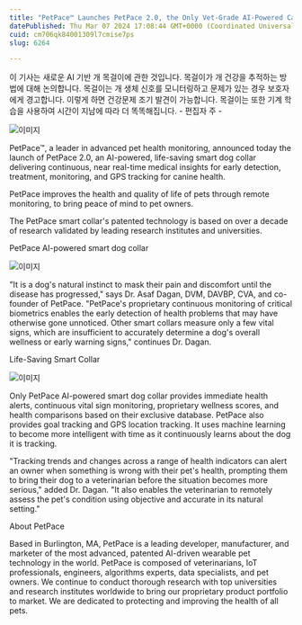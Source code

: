```yaml
---
title: "PetPace™ Launches PetPace 2.0, the Only Vet-Grade AI-Powered Canine Pet Collar Providing Continuous Life-Saving Medical Insights for Vets..."
datePublished: Thu Mar 07 2024 17:08:44 GMT+0000 (Coordinated Universal Time)
cuid: cm706qk84001309l7cmise7ps
slug: 6264

---
```



이 기사는 새로운 AI 기반 개 목걸이에 관한 것입니다. 목걸이가 개 건강을 추적하는 방법에 대해 논의합니다. 목걸이는 개 생체 신호를 모니터링하고 문제가 있는 경우 보호자에게 경고합니다. 이렇게 하면 건강문제 조기 발견이 가능합니다. 목걸이는 또한 기계 학습을 사용하여 시간이 지남에 따라 더 똑똑해집니다. - 편집자 주 -

![이미지](https://cdn.hashnode.com/res/hashnode/image/upload/v1739260398590/48da8273-15fc-48db-9807-512c0dcc9702.jpeg)

PetPace™, a leader in advanced pet health monitoring, announced today the launch of PetPace 2.0, an AI-powered, life-saving smart dog collar delivering continuous, near real-time medical insights for early detection, treatment, monitoring, and GPS tracking for canine health.

PetPace improves the health and quality of life of pets through remote monitoring, to bring peace of mind to pet owners.

The PetPace smart collar's patented technology is based on over a decade of research validated by leading research institutes and universities.

PetPace AI-powered smart dog collar

![이미지](https://cdn.hashnode.com/res/hashnode/image/upload/v1739260400142/99c26ecd-508c-46dd-8dfb-196146844669.jpeg)

"It is a dog's natural instinct to mask their pain and discomfort until the disease has progressed," says Dr. Asaf Dagan, DVM, DAVBP, CVA, and co-founder of PetPace. "PetPace's proprietary continuous monitoring of critical biometrics enables the early detection of health problems that may have otherwise gone unnoticed. Other smart collars measure only a few vital signs, which are insufficient to accurately determine a dog's overall wellness or early warning signs," continues Dr. Dagan.

Life-Saving Smart Collar

![이미지](https://cdn.hashnode.com/res/hashnode/image/upload/v1739260402096/3b429654-d040-4936-b267-0e4b051e4609.png)

Only PetPace AI-powered smart dog collar provides immediate health alerts, continuous vital sign monitoring, proprietary wellness scores, and health comparisons based on their exclusive database. PetPace also provides goal tracking and GPS location tracking. It uses machine learning to become more intelligent with time as it continuously learns about the dog it is tracking.

"Tracking trends and changes across a range of health indicators can alert an owner when something is wrong with their pet's health, prompting them to bring their dog to a veterinarian before the situation becomes more serious," added Dr. Dagan. "It also enables the veterinarian to remotely assess the pet's condition using objective and accurate in its natural setting."

About PetPace

Based in Burlington, MA, PetPace is a leading developer, manufacturer, and marketer of the most advanced, patented AI-driven wearable pet technology in the world. PetPace is composed of veterinarians, IoT professionals, engineers, algorithms experts, data specialists, and pet owners. We continue to conduct thorough research with top universities and research institutes worldwide to bring our proprietary product portfolio to market. We are dedicated to protecting and improving the health of all pets.